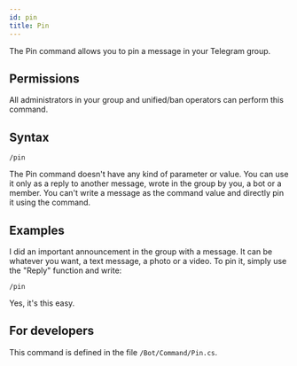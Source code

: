 ```yaml
---
id: pin
title: Pin
---
```


The Pin command allows you to pin a message in your Telegram group.

## Permissions

All administrators in your group and unified/ban operators can perform this command.

## Syntax

```
/pin
```

The Pin command doesn't have any kind of parameter or value. You can use it only as a reply to another message, wrote in the group by you, a bot or a member. You can't write a message as the command value and directly pin it using the command.

## Examples

I did an important announcement in the group with a message. It can be whatever you want, a text message, a photo or a video. To pin it, simply use the "Reply" function and write:

```
/pin
```

Yes, it's this easy.

## For developers

This command is defined in the file `/Bot/Command/Pin.cs`.

